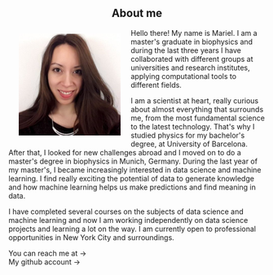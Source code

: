 <h2 align="center">About me</h2>	

<img align="left" width="200" src="images/me.png" hspace="20" vspace="10">

Hello there! My name is Mariel. I am a master's graduate in biophysics and during the last three years I have collaborated with different groups at universities and research institutes, applying computational tools to different fields. 

I am a scientist at heart, really curious about almost everything that surrounds me, from the most fundamental science to the latest technology. That's why I studied physics for my bachelor's degree, at University of Barcelona. After that, I looked for new challenges abroad and I moved on to do a master's degree in biophysics in Munich, Germany. During the last year of my master's, I became increasingly interested in data science and machine learning. I find really exciting the potential of data to generate knowledge and how machine learning helps us make predictions and find meaning in data.

I have completed several courses on the subjects of data science and machine learning and now I am working independently on data science projects and learning a lot on the way. I am currently open to professional opportunities in New York City and surroundings.

You can reach me at &#8594; &emsp;<a href="mailto:mgarciahuiman@gmail.com" class="fa fa-google"></a> &emsp; <a href="https://www.linkedin.com/in/mgarciahuiman/" class="fa fa-linkedin"></a><br>
My github account &#8594; &emsp;<a href="https://github.com/marielgh" class="fa fa-github"></a>